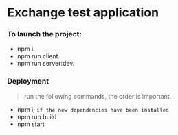 # Exchange test application

### To launch the project:
- npm i.
- npm run client.
- npm run server:dev.

### Deployment
> run the following commands, the order is important.

- npm i; `if the new dependencies have been installed`
- npm run build
- npm start